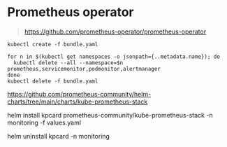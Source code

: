 # Prometheus operator

> https://github.com/prometheus-operator/prometheus-operator

```
kubectl create -f bundle.yaml

for n in $(kubectl get namespaces -o jsonpath={..metadata.name}); do
  kubectl delete --all --namespace=$n prometheus,servicemonitor,podmonitor,alertmanager
done
kubectl delete -f bundle.yaml
```

https://github.com/prometheus-community/helm-charts/tree/main/charts/kube-prometheus-stack

helm install kpcard prometheus-community/kube-prometheus-stack -n monitoring -f values.yaml

helm uninstall kpcard -n monitoring
